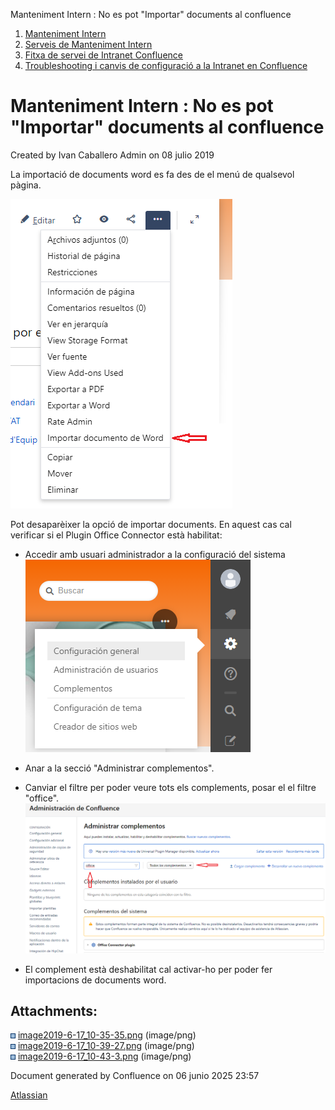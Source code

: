 Manteniment Intern : No es pot "Importar" documents al confluence  

1.  [Manteniment Intern](index.md)
2.  [Serveis de Manteniment Intern](Serveis-de-Manteniment-Intern_15368305.md)
3.  [Fitxa de servei de Intranet Confluence](Fitxa-de-servei-de-Intranet-Confluence_15368308.md)
4.  [Troubleshooting i canvis de configuració a la Intranet en Confluence](24215564.md)

Manteniment Intern : No es pot "Importar" documents al confluence
=================================================================

Created by Ivan Caballero Admin on 08 julio 2019

La importació de documents word es fa des de el menú de qualsevol pàgina.

![](attachments/24216070/24216071.png)

  

Pot desaparèixer la opció de importar documents. En aquest cas cal verificar si el Plugin Office Connector està habilitat:

*   Accedir amb usuari administrador a la configuració del sistema  
    ![](attachments/24216070/24216072.png)  
    
*   Anar a la secció "Administrar complementos".
*   Canviar el filtre per poder veure tots els complements, posar el el filtre "office".  
    ![](attachments/24216070/24216073.png)  
    
*   El complement està deshabilitat cal activar-ho per poder fer importacions de documents word.

Attachments:
------------

![](images/icons/bullet_blue.gif) [image2019-6-17\_10-35-35.png](attachments/24216070/24216071.png) (image/png)  
![](images/icons/bullet_blue.gif) [image2019-6-17\_10-39-27.png](attachments/24216070/24216072.png) (image/png)  
![](images/icons/bullet_blue.gif) [image2019-6-17\_10-43-3.png](attachments/24216070/24216073.png) (image/png)  

Document generated by Confluence on 06 junio 2025 23:57

[Atlassian](http://www.atlassian.com/)
